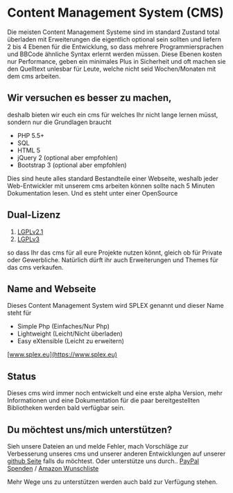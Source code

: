 # Content Management System (CMS)

Die meisten Content Management Systeme sind im standard Zustand total überladen
mit Erweiterungen die eigentlich optional sein sollten und liefern 2 bis 4 Ebenen für die Entwicklung,
so dass mehrere Programmiersprachen und BBCode ähnliche Syntax erlernt werden müssen.
Diese Ebenen kosten nur Performance, geben ein minimales Plus in Sicherheit
und oft machen sie den Quelltext unlesbar für Leute, welche
nicht seid Wochen/Monaten mit dem cms arbeiten.
 
##  Wir versuchen es besser zu machen,
deshalb bieten wir euch ein cms für welches Ihr nicht lange lernen müsst,
sondern nur die Grundlagen braucht

* PHP 5.5+
* SQL
* HTML 5
* jQuery 2 (optional aber empfohlen)
* Bootstrap 3 (optional aber empfohlen)

Dies sind heute alles standard Bestandteile einer Webseite, weshalb jeder Web-Entwickler
mit unserem cms arbeiten können sollte nach 5 Minuten Dokumentation lesen.
Und es steht unter einer OpenSource

## Dual-Lizenz
1. [LGPLv2.1](https://github.com/SeriousPro/cms/blob/master/LICENSE1)
2. [LGPLv3](https://github.com/SeriousPro/cms/blob/master/LICENSE2)

so dass Ihr das cms für all eure Projekte nutzen könnt, gleich ob für Private oder Gewerbliche.
Natürlich dürft ihr auch Erweiterungen und Themes für das cms verkaufen.

## Name and Webseite
Dieses Content Management System wird SPLEX genannt und dieser Name steht für
* Simple Php (Einfaches/Nur Php)
* Lightweight (Leicht/Nicht überladen)
* Easy eXtensible (Leicht zu erweitern)

[www.splex.eu](https://www.splex.eu)
 

## Status
Dieses cms wird immer noch entwickelt und eine erste alpha Version,
mehr Informationen und eine Dokumentation für die paar bereitgestellten
Bibliotheken werden bald verfügbar sein.


## Du möchtest uns/mich unterstützen?
Sieh unsere Dateien an und melde Fehler, mach Vorschläge zur Verbesserung unseres cms
und unserer anderen Entwicklungen auf unserer [github Seite](https://github.com/SeriousPro) falls du möchtest.
Oder unterstütze uns durch..
[PayPal Spenden](https://www.paypal.me/MNaeve) / [Amazon Wunschliste](http://www.amazon.de/gp/registry/wishlist/?cid=A24LZ93D9EH633)

Mehr Wege uns zu unterstützen werden auch bald zur Verfügung stehen.
